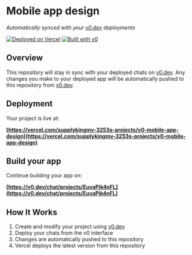 # Mobile app design

*Automatically synced with your [v0.dev](https://v0.dev) deployments*

[![Deployed on Vercel](https://img.shields.io/badge/Deployed%20on-Vercel-black?style=for-the-badge&logo=vercel)](https://vercel.com/supplykingmv-3253s-projects/v0-mobile-app-design)
[![Built with v0](https://img.shields.io/badge/Built%20with-v0.dev-black?style=for-the-badge)](https://v0.dev/chat/projects/EuvaPjk4nFL)

## Overview

This repository will stay in sync with your deployed chats on [v0.dev](https://v0.dev).
Any changes you make to your deployed app will be automatically pushed to this repository from [v0.dev](https://v0.dev).

## Deployment

Your project is live at:

**[https://vercel.com/supplykingmv-3253s-projects/v0-mobile-app-design](https://vercel.com/supplykingmv-3253s-projects/v0-mobile-app-design)**

## Build your app

Continue building your app on:

**[https://v0.dev/chat/projects/EuvaPjk4nFL](https://v0.dev/chat/projects/EuvaPjk4nFL)**

## How It Works

1. Create and modify your project using [v0.dev](https://v0.dev)
2. Deploy your chats from the v0 interface
3. Changes are automatically pushed to this repository
4. Vercel deploys the latest version from this repository